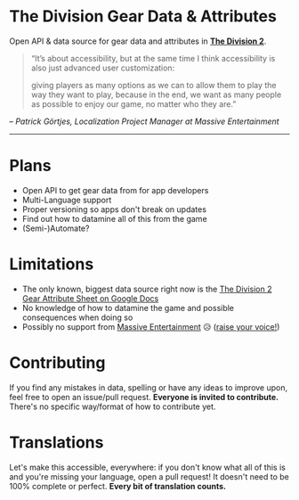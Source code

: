 # The Division Gear Data & Attributes
Open API & data source for gear data and attributes in [**The Division 2**](https://tomclancy-thedivision.ubisoft.com/game/).

> “It’s about accessibility, but at the same time I think accessibility is also just advanced user customization:
>
> giving players as many options as we can to allow them to play the way they want to play, because in the end, we want as many people as possible to enjoy our game, no matter who they are.”

– *Patrick Görtjes, Localization Project Manager at Massive Entertainment*

---

# Plans
- Open API to get gear data from for app developers
- Multi-Language support
- Proper versioning so apps don't break on updates
- Find out how to datamine all of this from the game
- (Semi-)Automate?

# Limitations
- The only known, biggest data source right now is the [The Division 2 Gear Attribute Sheet on Google Docs](https://docs.google.com/spreadsheets/d/e/2PACX-1vTMyKlW90Q2H3RDKXF7cISzVgs7aM9tjqFtf2ZH6i1e_U_8K_LUD2-2ccTrXrgsLBUW15U-9z7u5tgz/pubhtml#)
- No knowledge of how to datamine the game and possible consequences when doing so
- Possibly no support from [Massive Entertainment](https://www.massive.se) 😥 ([raise your voice!](https://twitter.com/intent/tweet?hashtags=TheDivision2,Community&text=Please%20consider%20sharing%20more%20in-depth%20game%20data%20with%20us%20%F0%9F%A7%A1&url=https://github.com/creeation/the-division-gear/&via=TheDivisionGame))

# Contributing
If you find any mistakes in data, spelling or have any ideas to improve upon, feel free to open an issue/pull request.
**Everyone is invited to contribute.** There's no specific way/format of how to contribute yet.

# Translations
Let's make this accessible, everywhere:
if you don't know what all of this is and you're missing your language, open a pull request!
It doesn't need to be 100% complete or perfect. **Every bit of translation counts.**
